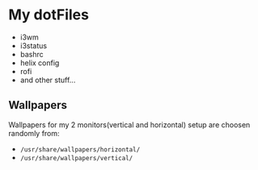 # My dotFiles
- i3wm
- i3status
- bashrc
- helix config
- rofi
- and other stuff...

## Wallpapers
Wallpapers for my 2 monitors(vertical and horizontal) setup are choosen randomly from:
- ```/usr/share/wallpapers/horizontal/```
- ```/usr/share/wallpapers/vertical/```


